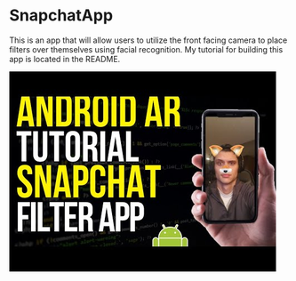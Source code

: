 # SnapchatApp
This is an app that will allow users to utilize the front facing camera to place filters over themselves using facial recognition. My tutorial for building this app is located in the README.

![](images/snapchat.jpg)
